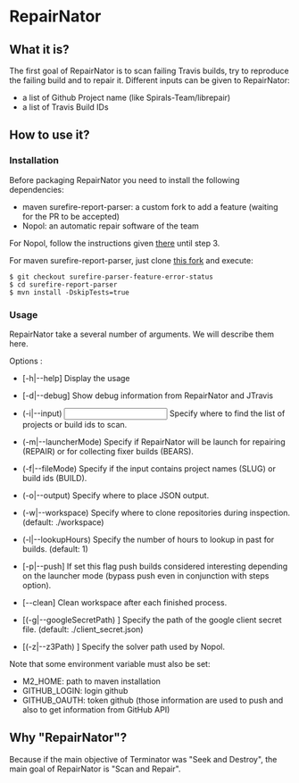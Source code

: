 # RepairNator

## What it is?

The first goal of RepairNator is to scan failing Travis builds, try to reproduce the failing build and to repair it.
Different inputs can be given to RepairNator:
   * a list of Github Project name (like Spirals-Team/librepair)
   * a list of Travis Build IDs
   
## How to use it?

### Installation

Before packaging RepairNator you need to install the following dependencies: 
   * maven surefire-report-parser: a custom fork to add a feature (waiting for the PR to be accepted)
   * Nopol: an automatic repair software of the team
   
For Nopol, follow the instructions given [there](https://github.com/SpoonLabs/nopol#getting-started) until step 3.

For maven surefire-report-parser, just clone [this fork](https://github.com/surli/maven-surefire) and execute:

```
$ git checkout surefire-parser-feature-error-status
$ cd surefire-report-parser
$ mvn install -DskipTests=true
```

### Usage

RepairNator take a several number of arguments. We will describe them here.

Options : 

  - [-h|--help] Display the usage

  - [-d|--debug] Show debug information from RepairNator and JTravis

  - (-i|--input) <input> Specify where to find the list of projects or build ids to scan.

  - (-m|--launcherMode) <launcherMode> Specify if RepairNator will be launch for repairing (REPAIR) or for collecting fixer builds (BEARS).

  - (-f|--fileMode) <fileMode> Specify if the input contains project names (SLUG) or build ids (BUILD).

  - (-o|--output) <output> Specify where to place JSON output.

  - (-w|--workspace) <workspace> Specify where to clone repositories during inspection. (default: ./workspace)

  - (-l|--lookupHours) <lookupHours> Specify the number of hours to lookup in past for builds. (default: 1)

  - [-p|--push] If set this flag push builds considered interesting depending on the launcher mode (bypass push even in conjunction with steps option).

  - [--clean] Clean workspace after each finished process.

  - [(-g|--googleSecretPath) <googleSecretPath>] Specify the path of the google client secret file. (default: ./client_secret.json)

  - [(-z|--z3Path) <z3Path>] Specify the solver path used by Nopol.

Note that some environment variable must also be set:

  - M2_HOME: path to maven installation
  - GITHUB_LOGIN: login github
  - GITHUB_OAUTH: token github (those information are used to push and also to get information from GitHub API)

## Why "RepairNator"?
Because if the main objective of Terminator was "Seek and Destroy", the main goal of RepairNator is "Scan and Repair".